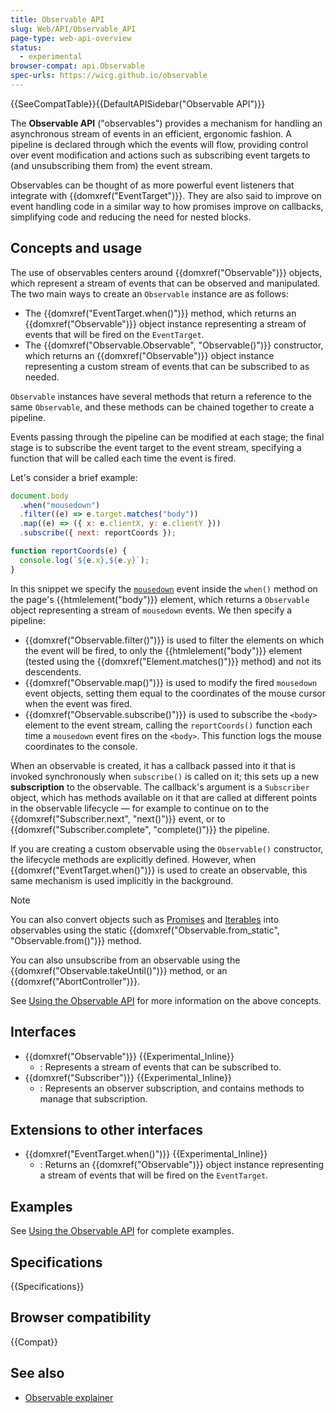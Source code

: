 ```yaml
---
title: Observable API
slug: Web/API/Observable_API
page-type: web-api-overview
status:
  - experimental
browser-compat: api.Observable
spec-urls: https://wicg.github.io/observable
---
```


{{SeeCompatTable}}{{DefaultAPISidebar("Observable API")}}

The **Observable API** ("observables") provides a mechanism for handling an asynchronous stream of events in an efficient, ergonomic fashion. A pipeline is declared through which the events will flow, providing control over event modification and actions such as subscribing event targets to (and unsubscribing them from) the event stream.

Observables can be thought of as more powerful event listeners that integrate with {{domxref("EventTarget")}}. They are also said to improve on event handling code in a similar way to how promises improve on callbacks, simplifying code and reducing the need for nested blocks.

## Concepts and usage

The use of observables centers around {{domxref("Observable")}} objects, which represent a stream of events that can be observed and manipulated. The two main ways to create an `Observable` instance are as follows:

- The {{domxref("EventTarget.when()")}} method, which returns an {{domxref("Observable")}} object instance representing a stream of events that will be fired on the `EventTarget`.
- The {{domxref("Observable.Observable", "Observable()")}} constructor, which returns an {{domxref("Observable")}} object instance representing a custom stream of events that can be subscribed to as needed.

`Observable` instances have several methods that return a reference to the same `Observable`, and these methods can be chained together to create a pipeline.

Events passing through the pipeline can be modified at each stage; the final stage is to subscribe the event target to the event stream, specifying a function that will be called each time the event is fired.

Let's consider a brief example:

```js
document.body
  .when("mousedown")
  .filter((e) => e.target.matches("body"))
  .map((e) => ({ x: e.clientX, y: e.clientY }))
  .subscribe({ next: reportCoords });

function reportCoords(e) {
  console.log(`${e.x},${e.y}`);
}
```

In this snippet we specify the [`mousedown`](/en-US/docs/Web/API/Element/mousedown_event) event inside the `when()` method on the page's {{htmlelement("body")}} element, which returns a `Observable` object representing a stream of `mousedown` events. We then specify a pipeline:

- {{domxref("Observable.filter()")}} is used to filter the elements on which the event will be fired, to only the {{htmlelement("body")}} element (tested using the {{domxref("Element.matches()")}} method) and not its descendents.
- {{domxref("Observable.map()")}} is used to modify the fired `mousedown` event objects, setting them equal to the coordinates of the mouse cursor when the event was fired.
- {{domxref("Observable.subscribe()")}} is used to subscribe the `<body>` element to the event stream, calling the `reportCoords()` function each time a `mousedown` event fires on the `<body>`. This function logs the mouse coordinates to the console.

When an observable is created, it has a callback passed into it that is invoked synchronously when `subscribe()` is called on it; this sets up a new **subscription** to the observable. The callback's argument is a `Subscriber` object, which has methods available on it that are called at different points in the observable lifecycle — for example to continue on to the {{domxref("Subscriber.next", "next()")}} event, or to {{domxref("Subscriber.complete", "complete()")}} the pipeline.

If you are creating a custom observable using the `Observable()` constructor, the lifecycle methods are explicitly defined. However, when {{domxref("EventTarget.when()")}} is used to create an observable, this same mechanism is used implicitly in the background.

> [!NOTE]
> You can also convert objects such as [Promises](/en-US/docs/Web/JavaScript/Reference/Global_Objects/Promise) and [Iterables](/en-US/docs/Web/JavaScript/Reference/Iteration_protocols) into observables using the static {{domxref("Observable.from_static", "Observable.from()")}} method.

You can also unsubscribe from an observable using the {{domxref("Observable.takeUntil()")}} method, or an {{domxref("AbortController")}}.

See [Using the Observable API](/en-US/docs/Web/API/Observable_API/Using) for more information on the above concepts.

## Interfaces

- {{domxref("Observable")}} {{Experimental_Inline}}
  - : Represents a stream of events that can be subscribed to.
- {{domxref("Subscriber")}} {{Experimental_Inline}}
  - : Represents an observer subscription, and contains methods to manage that subscription.

## Extensions to other interfaces

- {{domxref("EventTarget.when()")}} {{Experimental_Inline}}
  - : Returns an {{domxref("Observable")}} object instance representing a stream of events that will be fired on the `EventTarget`.

## Examples

See [Using the Observable API](/en-US/docs/Web/API/Observable_API/Using) for complete examples.

## Specifications

{{Specifications}}

## Browser compatibility

{{Compat}}

## See also

- [Observable explainer](https://github.com/WICG/observable/blob/master/README.md)
